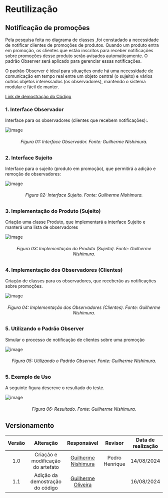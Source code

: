# Reutilização

## Notificação de promoções 

Pela pesquisa feita no diagrama de classes  ,foi constadado a necessidade de notificar clientes  de promoções de produtos. Quando um produto entra em promoção, os clientes que estão inscritos para receber notificações sobre promoções desse produto serão avisados automaticamente. O padrão Observer será aplicado para gerenciar essas notificações.

O padrão Observer é ideal para situações onde há uma necessidade de comunicação em tempo real entre um objeto central (o sujeito) e vários outros objetos interessados (os observadores), mantendo o sistema modular e fácil de manter.

[Link de demostração do Código](https://youtu.be/LGN2B_HQSG4)

### 1. Interface Observador

Interface para os observadores (clientes que recebem notificações):.

![image](https://github.com/user-attachments/assets/57567d84-e71b-4cc4-8b91-c32a738b3c4d)


<h6 align = "center">Figura 01: Interface Observador. Fonte: Guilherme Nishimura.</h6>

### 2. Interface Sujeito

Interface para o sujeito (produto em promoção), que permitirá a adição e remoção de observadores:

![image](https://github.com/user-attachments/assets/16d063d5-90ac-40f1-b57b-874c9a2dfb38)


<h6 align = "center">Figura 02: Interface Sujeito. Fonte: Guilherme Nishimura.</h6>

### 3. Implementação do Produto (Sujeito)

Criação uma classe Produto, que implementará a interface Sujeito e manterá uma lista de observadores

![image](https://github.com/user-attachments/assets/69b94ca0-0ec5-4426-b12e-886330e26bb7)


<h6 align = "center">Figura 03: Implementação do Produto (Sujeito). Fonte: Guilherme Nishimura.</h6>

### 4. Implementação dos Observadores (Clientes)

Criação de classes para os observadores, que receberão as notificações sobre promoções.

![image](https://github.com/user-attachments/assets/8767592e-bab6-4778-a899-cf2e8288e98e)


<h6 align = "center">Figura 04: Implementação dos Observadores (Clientes). Fonte: Guilherme Nishimura.</h6>

### 5.  Utilizando o Padrão Observer

Simular o processo de notificação de clientes sobre uma promoção


![image](https://github.com/user-attachments/assets/c53d1322-8439-413b-a93d-33b33d4d4b91)



<h6 align = "center">Figura 05:  Utilizando o Padrão Observer. Fonte: Guilherme Nishimura.</h6>

### 5. Exemplo de Uso

A seguinte figura descreve o resultado do teste.

![image](https://github.com/user-attachments/assets/8fbf30b0-8a8e-4f0e-a312-fb51955b2e58)

<h6 align = "center">Figura 06:  Resultado. Fonte: Guilherme Nishimura.</h6>


## Versionamento

| Versão | Alteração |  Responsável  | Revisor | Data de realização |
| :------: | :---: | :-----: | :----: | :----: |
| 1.0   | Criação e modificação do artefato  | [Guilherme Nishimura](https://github.com/Guilherme-Nishi) | Pedro Henrique |14/08/2024
| 1.1   | Adição da demostração do código  | [Guilherme Oliveira](https://github.com/GG555-13) |  | 16/08/2024 |
